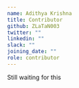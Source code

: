 ```yaml
---
name: Adithya Krishna
title: Contributor
github: ZLaTaN003
twitter: ""
linkedin: ""
slack: ""
joining_date: ""
role: contributor
---
```


Still waiting for this
